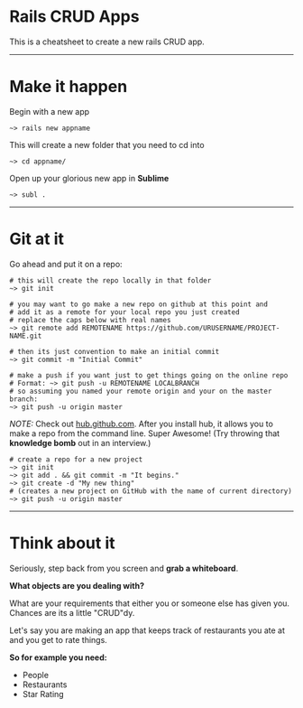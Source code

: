 Rails CRUD Apps
==================

This is a cheatsheet to create a new rails CRUD app. 

---

# Make it happen

Begin with a new app

	~> rails new appname
	
This will create a new folder that you need to cd into

	~> cd appname/
	
Open up your glorious new app in **Sublime**

	~> subl .
	
---

# Git at it

Go ahead and put it on a repo:

	# this will create the repo locally in that folder
	~> git init
	
	# you may want to go make a new repo on github at this point and 
	# add it as a remote for your local repo you just created
	# replace the caps below with real names
	~> git remote add REMOTENAME https://github.com/URUSERNAME/PROJECT-NAME.git 
	
	# then its just convention to make an initial commit
	~> git commit -m "Initial Commit"
	
	# make a push if you want just to get things going on the online repo
	# Format: ~> git push -u REMOTENAME LOCALBRANCH
	# so assuming you named your remote origin and your on the master branch:
	~> git push -u origin master
	
*NOTE:*
Check out [hub.github.com](http://hub.github.com). After you install hub, it allows you to make a repo from the command line.  Super Awesome!  (Try throwing that **knowledge bomb** out in an interview.)

	# create a repo for a new project
	~> git init
	~> git add . && git commit -m "It begins."
	~> git create -d "My new thing"
	# (creates a new project on GitHub with the name of current directory)
	~> git push -u origin master
	
---	
	
# Think about it

Seriously, step back from you screen and **grab a whiteboard**. 

**What objects are you dealing with?**

What are your requirements that either you or someone else has given you.  Chances are its a little "CRUD"dy. 

Let's say you are making an app that keeps track of restaurants you ate at and you get to rate things.  

**So for example you need:**

* People
* Restaurants
* Star Rating

